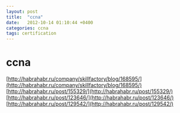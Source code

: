 ```yaml
---
layout: post
title:  "ccna"
date:   2012-10-14 01:10:44 +0400
categories: ccna
tags: certification
---
```


# ccna
[http://habrahabr.ru/company/skillfactory/blog/168595/](http://habrahabr.ru/company/skillfactory/blog/168595/)
[http://habrahabr.ru/post/155329/](http://habrahabr.ru/post/155329/)
[http://habrahabr.ru/post/123646/](http://habrahabr.ru/post/123646/)
[http://habrahabr.ru/post/129542/](http://habrahabr.ru/post/129542/)